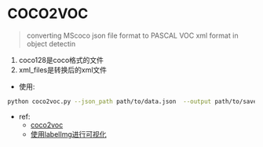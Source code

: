 # COCO2VOC
> converting MScoco json file format to PASCAL VOC xml format in object
> detectin
1. coco128是coco格式的文件
2. xml_files是转换后的xml文件

+ 使用:
```bash
python coco2voc.py --json_path path/to/data.json  --output path/to/save/xml_files
```

+ ref:
  + [coco2voc](https://github.com/bot66/coco2voc)
  + [使用labelImg进行可视化](https://github.com/tzutalin/labelImg)